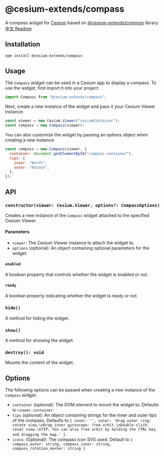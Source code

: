 # @cesium-extends/compass

A compass widget for [Cesium](https://cesium.com/) based on [@cesium-extends/common](https://www.npmjs.com/package/@cesium-extends/common) library.
[中文 Readme](./README_CN.md)

## Installation

```bash
npm install @cesium-extends/compass
```

## Usage

The `Compass` widget can be used in a Cesium app to display a compass. To use the widget, first import it into your project:

```javascript
import Compass from "@cesium-extends/compass";
```

Next, create a new instance of the widget and pass it your Cesium Viewer instance:

```javascript
const viewer = new Cesium.Viewer("cesiumContainer");
const compass = new Compass(viewer);
```

You can also customize the widget by passing an options object when creating a new instance:

```javascript
const compass = new Compass(viewer, {
  container: document.getElementById("compass-container"),
  tips: {
    inner: "North",
    outer: "Rotate",
  },
});
```

## API

### `constructor(viewer: Cesium.Viewer, options?: CompassOptions)`

Creates a new instance of the `Compass` widget attached to the specified Cesium Viewer.

#### Parameters

- `viewer`: The Cesium Viewer instance to attach the widget to.
- `options` (optional): An object containing optional parameters for the widget.

#### `enabled`

A boolean property that controls whether the widget is enabled or not.

#### `ready`

A boolean property indicating whether the widget is ready or not.

### `hide()`

A method for hiding the widget.

### `show()`

A method for showing the widget.

### `destroy(): void`

Mounts the content of the widget.

## Options

The following options can be passed when creating a new instance of the `Compass` widget:

- `container` (optional): The DOM element to mount the widget to. Defaults to `viewer.container`.
- `tips` (optional): An object containing strings for the inner and outer tips of the compass. Defaults to `{ inner: '', outer: 'Drag outer ring: rotate view.\nDrag inner gyroscope: free orbit.\nDouble-click: reset view.\nTIP: You can also free orbit by holding the CTRL key and dragging the map.' }`.
- `icons`: (Optional): The compass icon SVG used. Default to `{ compass_outer: string, compass_inner: string, compass_rotation_marker: string }`
